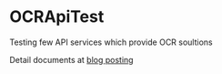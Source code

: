 # OCRApiTest
Testing few API services which provide OCR soultions

Detail documents at [blog posting](https://coooldoggy.github.io/2020/02/12/OCR.html)
